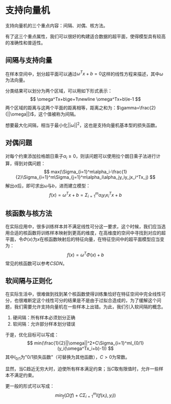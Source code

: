 # 支持向量机

支持向量机的三个重点内容：间隔、对偶、核方法。

有了这三个重点属性，我们可以很好的构建适合数据的超平面，使得模型具有较高的准确性和普适性。

## 间隔与支持向量

在样本空间中，划分超平面可以通过$\omega^Tx+b=0$这样的线性方程来描述，其中$\omega$为法向量。

分类结果可以划分为两个区域，可以用如下形式表示：
$$
\omega^Tx+b\ge+1\newline
\omega^Tx+b\le-1
$$
两个区域的距离与这两个平面的距离相等，距离之和为：$\gamma=\frac{2}{||\omega||}$，这个值被称为间隔。

想要最大化间隔，相当于最小化$||\omega||^2$，这也是支持向量机基本型的损失函数。

## 对偶问题

对每个约束添加拉格朗日乘子$\alpha_i\ge0$，则该问题可以使用拉个朗日乘子法进行计算，得到对偶问题：
$$
max(\Sigma_{i=1}^m\alpha_i-\frac{1}{2}\Sigma_{i=1}^m\Sigma_{j=1}^m\alpha_i\alpha_jy_iy_jx_i^Tx_j)
$$
解出$\alpha$后，即可求出$\omega$与$b$，进而建立模型：
$$
f(x)=\omega^Tx+b=\Sigma_{i=1}^m\alpha_iy_ix_i^Tx+b
$$

## 核函数与核方法

在实际应用中，很多训练样本并不满足线性可分这一要求，这个时候，我们应当选用合适的核函数将训练样本映射到更高的维度，在高维度的空间中寻找到对应的超平面，令$\Phi(x)$为$x$在核函数映射后的特征向量，在特征空间中的超平面模型应当变为：
$$
f(x)=\omega^T\Phi(x)+b
$$
常见的核函数可以参考$CSDN$。

## 软间隔与正则化

在实际生活中，很难做到找到某个核函数使得训练集恰好在特征空间中完全线性可分，也很难断定这个线性可分的结果是不是由于过拟合造成的，为了缓解这个问题，我们需要允许支持向量机在一些样本上出错。为此，我们引入软间隔的概念。

1. 硬间隔：所有样本必须划分正确
2. 软间隔：允许部分样本划分错误

于是，优化目标可以写成：
$$
min(\frac{1}{2}||\omega||^2+C\Sigma_{i=1}^ml_{0/1}(y_i(\omega^Tx_i+b)-1))
$$
其中$l_{0/1}$为"$0/1$损失函数"（可替换为其他函数），$C>0$为常数。

显然，当C趋近无穷大时，迫使所有样本满足约束；当$C$取有限值时，允许一些样本不满足约束。

更一般的形式可以写成：
$$
min_f(\Omega(f)+C\Sigma_{i=1}^ml(f(x_i),y_i))
$$
